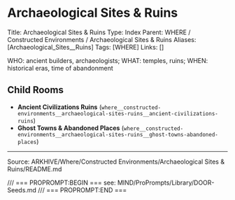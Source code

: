 # Archaeological Sites & Ruins

Title: Archaeological Sites & Ruins
Type: Index
Parent: WHERE / Constructed Environments / Archaeological Sites & Ruins
Aliases: [Archaeological_Sites__Ruins]
Tags: [WHERE]
Links: []

WHO: ancient builders, archaeologists; WHAT: temples, ruins; WHEN: historical eras, time of abandonment

## Child Rooms
- **Ancient Civilizations Ruins** (`where__constructed-environments__archaeological-sites-ruins__ancient-civilizations-ruins`)
- **Ghost Towns & Abandoned Places** (`where__constructed-environments__archaeological-sites-ruins__ghost-towns-abandoned-places`)

---
Source: ARKHIVE/Where/Constructed Environments/Archaeological Sites & Ruins/README.md

/// === PROPROMPT:BEGIN ===
see: MIND/ProPrompts/Library/DOOR-Seeds.md
/// === PROPROMPT:END ===
